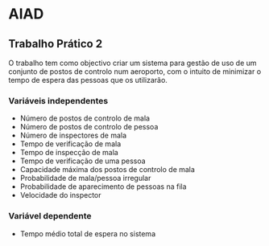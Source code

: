 # AIAD

## Trabalho Prático 2

O trabalho tem como objectivo criar um sistema para gestão de uso de um conjunto de postos de controlo num aeroporto, com o intuito de minimizar o tempo de espera das pessoas que os utilizarão.

### Variáveis independentes
- Número de postos de controlo de mala
- Número de postos de controlo de pessoa
- Número de inspectores de mala
- Tempo de verificação de mala
- Tempo de inspecção de mala
- Tempo de verificação de uma pessoa
- Capacidade máxima dos postos de controlo de mala
- Probabilidade de mala/pessoa irregular
- Probabilidade de aparecimento de pessoas na fila
- Velocidade do inspector

### Variável dependente
- Tempo médio total de espera no sistema
